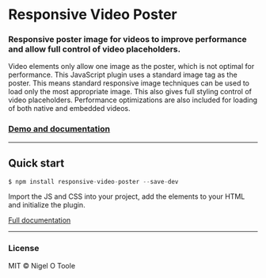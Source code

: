 # Responsive Video Poster
### Responsive poster image for videos to improve performance and allow full control of video placeholders.

Video elements only allow one image as the poster, which is not optimal for performance. This JavaScript plugin uses a standard image tag as the poster. This means standard responsive image techniques can be used to load only the most appropriate image. This also gives full styling control of video placeholders. Performance optimizations are also included for loading of both native and embedded videos.

### [Demo and documentation](http://nigelotoole.github.io/responsive-video-poster/)

---
## Quick start
```javascript
$ npm install responsive-video-poster --save-dev
```

Import the JS and CSS into your project, add the elements to your HTML and initialize the plugin. 

[Full documentation](http://nigelotoole.github.io/responsive-video-poster/)

---
### License
MIT © Nigel O Toole
